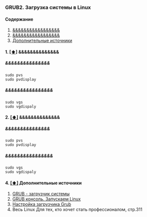 ### GRUB2. Загрузка системы в Linux

#### <a name='toc'>Содержание</a>

1. [&&&&&&&&&&&&&&&&&](#availability)
2. [&&&&&&&&&&&&&&&&&](#creating_physical_lvm)
3. [Дополнительные источники](#recommended_sources)


#### 1. [[⬆]](#toc) <a name='availability'>&&&&&&&&&&&&&&</a>

#####  &&&&&&&&&&&&&&&
```
sudo pvs
sudo pvdisplay
```
#####  &&&&&&&&&&&&&&&&
```
sudo vgs
sudo vgdispaly
```


#### 2. [[⬆]](#toc) <a name='availability'>&&&&&&&&&&&&&&</a>

#####  &&&&&&&&&&&&&&&
```
sudo pvs
sudo pvdisplay
```
#####  &&&&&&&&&&&&&&&&
```
sudo vgs
sudo vgdispaly
```


#### 4. [[⬆]](#toc) <a name='recommended_sources'>Дополнительные источники</a>

1. [GRUB - загрузчик системы](https://help.ubuntu.ru/wiki/grub)
2. [GRUB консоль. Запускаем Linux](https://www.alexgur.ru/articles/2275/)
3. [Настройка загрузчика Grub](https://losst.pro/nastrojka-zagruzchika-grub)
4. Весь Linux Для тех, кто хочет стать профессионалом, стр.311
